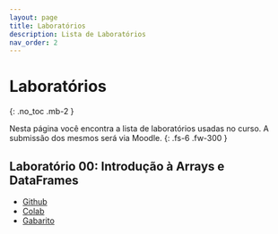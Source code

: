 ```yaml
---
layout: page
title: Laboratórios
description: Lista de Laboratórios
nav_order: 2
---
```


# Laboratórios

{: .no_toc .mb-2 }

Nesta página você encontra a lista de laboratórios usadas
no curso. A submissão dos mesmos será via Moodle.
{: .fs-6 .fw-300 }


## Laboratório 00: Introdução à Arrays e DataFrames

- [Github](https://github.com/flaviovdf/icd-bradesco/blob/main/labs/Exercício%201%20-%20Introdução%20à%20Arrays%20e%20DataFrames.ipynb)
- [Colab](https://colab.research.google.com/drive/1gmFptID23M4csTBg_dKymlgaK_k8RVaP)
- [Gabarito](https://github.com/flaviovdf/icd-bradesco/blob/main/labs/Exercício%201%20-%20Introdução%20à%20Arrays%20e%20DataFrames%20-%20Gabarito.ipynb)
